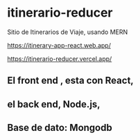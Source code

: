 # itinerario-reducer
Sitio de Itinerarios de Viaje, usando MERN

https://itinerary-app-react.web.app/

https://itinerario-reducer.vercel.app/





## El front end , esta con React,
## el back end, Node.js,
## Base de dato: Mongodb
